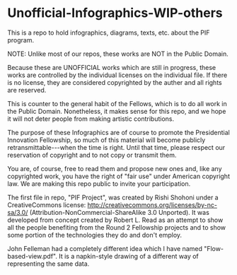 Unofficial-Infographics-WIP-others
==================================

This is a repo to hold infographics, diagrams, texts, etc. about the PIF program.

NOTE: Unlike most of our repos, these works are NOT in the Public Domain.

Because these are UNOFFICIAL works which are still in progress, these works are controlled
by the individual licenses on the individual file.  If there is no license, they 
are considered copyrighted by the auther and all rights are reserved.

This is counter to the general habit of the Fellows, which is to do all work in the 
Public Domain.  Nonetheless, it makes sense for this repo, and we hope it will not deter
people from making artistic contributions.

The purpose of these Infographics are of course to promote the Presidential Innovation
Fellowship, so much of this material will become publicly retransmittable---when the time is right.
Until that time, please respect our reservation of copyright and to not copy or transmit them.

You are, of course, free to read them and propose new ones and, like any copyrighted work, you
have the right of "fair use" under American copyright law.  We are making this repo public
to invite your participation.

The first file in repo, "PIF Project", was created by Rishi Shohoni under a CreativeCommons
license: http://creativecommons.org/licenses/by-nc-sa/3.0/ (Attribution-NonCommercial-ShareAlike 3.0 Unported).
It was developed from concept created by Robert L. Read as an attempt to show all the people 
benefiting from the Round 2 Fellowship projects and to show some portion of the technologies they
do and don't employ.

John Felleman had a completely different idea which I have named "Flow-based-view.pdf".  It is a napkin-style drawing of a different way of representing the same data.